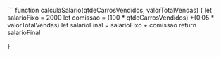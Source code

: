´´´ function calculaSalario(qtdeCarrosVendidos, valorTotalVendas) {
 let salarioFixo = 2000
  let comissao = (100 * qtdeCarrosVendidos) +(0.05 * valorTotalVendas)
let salarioFinal = salarioFixo + comissao
return salarioFinal

}

